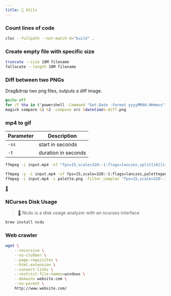 ```yaml
---
title: 🧰 Utils
---
```


### Count lines of code

```bash
cloc --fullpath --not-match-d="build" .
```

### Create empty file with specific size

```bash
truncate --size 10M filename
fallocate --length 10M filename
```

### Diff between two PNGs 

Drag&drop two png files, outputs a diff image.

```bat
@echo off
for /f %%a in ('powershell -Command "Get-Date -format yyyyMMdd-HHmmss"') do set datetime=%%a
magick compare %1 %2 -compose src %datetime%-diff.png
```

### mp4 to gif

| Parameter | Description |
|---|---|
| `-ss` | start in seconds |
| `-t` | duration in seconds |

```bash
ffmpeg -i input.mp4 -vf "fps=15,scale=320:-1:flags=lanczos,split[s0][s1];[s0]palettegen[p];[s1][p]paletteuse" -loop 0 output.gif
```

```bash
ffmpeg -y -i input.mp4 -vf fps=15,scale=320:-1:flags=lanczos,palettegen palette.png
ffmpeg -i input.mp4 -i palette.png -filter_complex "fps=15,scale=320:-1:flags=lanczos[x];[x][1:v]paletteuse" output.gif
```

[🔗](https://stackoverflow.com/a/10383546/3615879)

### NCurses Disk Usage

> [🔗](https://dev.yorhel.nl/ncdu) Ncdu is a disk usage analyzer with an ncurses interface

```bash
brew install ncdu
```

### Web crawler

```bash
wget \
    --recursive \
    --no-clobber \
    --page-requisites \
    --html-extension \
    --convert-links \
    --restrict-file-names=windows \
    --domains website.com \
    --no-parent \
    http://www.website.com/
```
